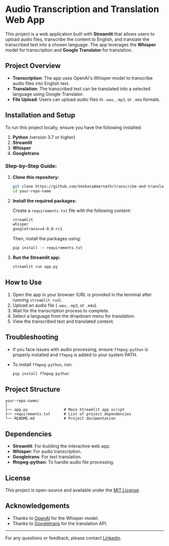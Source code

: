 # Audio Transcription and Translation Web App

This project is a web application built with **Streamlit** that allows users to upload audio files, transcribe the content to English, and translate the transcribed text into a chosen language. The app leverages the **Whisper** model for transcription and **Google Translator** for translation.

## Project Overview

- **Transcription**: The app uses OpenAI's Whisper model to transcribe audio files into English text.
- **Translation**: The transcribed text can be translated into a selected language using Google Translator.
- **File Upload**: Users can upload audio files in `.wav`, `.mp3`, or `.m4a` formats.

## Installation and Setup

To run this project locally, ensure you have the following installed:

1. **Python** (version 3.7 or higher)
2. **Streamlit**
3. **Whisper**
4. **Googletrans**

### Step-by-Step Guide:

1. **Clone this repository:**

   ```bash
   git clone https://github.com/VenkataAmarnath/transcribe-and-translate.git
   cd your-repo-name
   ```

2. **Install the required packages:**

   Create a `requirements.txt` file with the following content:

   ```txt
   streamlit
   whisper
   googletrans==4.0.0-rc1
   ```

   Then, install the packages using:

   ```bash
   pip install -r requirements.txt
   ```

3. **Run the Streamlit app:**

   ```bash
   streamlit run app.py
   ```

## How to Use

1. Open the app in your browser (URL is provided in the terminal after running `streamlit run`).
2. Upload an audio file (`.wav`, `.mp3`, or `.m4a`).
3. Wait for the transcription process to complete.
4. Select a language from the dropdown menu for translation.
5. View the transcribed text and translated content.

## Troubleshooting

- If you face issues with audio processing, ensure `ffmpeg-python` is properly installed and `ffmpeg` is added to your system PATH.
- To install `ffmpeg-python`, run:

  ```bash
  pip install ffmpeg-python
  ```

## Project Structure

```
your-repo-name/
│
├── app.py                # Main Streamlit app script
├── requirements.txt      # List of project dependencies
└── README.md             # Project documentation
```

## Dependencies

- **Streamlit**: For building the interactive web app.
- **Whisper**: For audio transcription.
- **Googletrans**: For text translation.
- **ffmpeg-python**: To handle audio file processing.

## License

This project is open-source and available under the [MIT License](LICENSE).

## Acknowledgements

- Thanks to [OpenAI](https://openai.com) for the Whisper model.
- Thanks to [Googletrans](https://pypi.org/project/googletrans/) for the translation API.

---

For any questions or feedback, please contact [Linkedin](https://www.linkedin.com/in/venkata-a-1a9690334/).
```